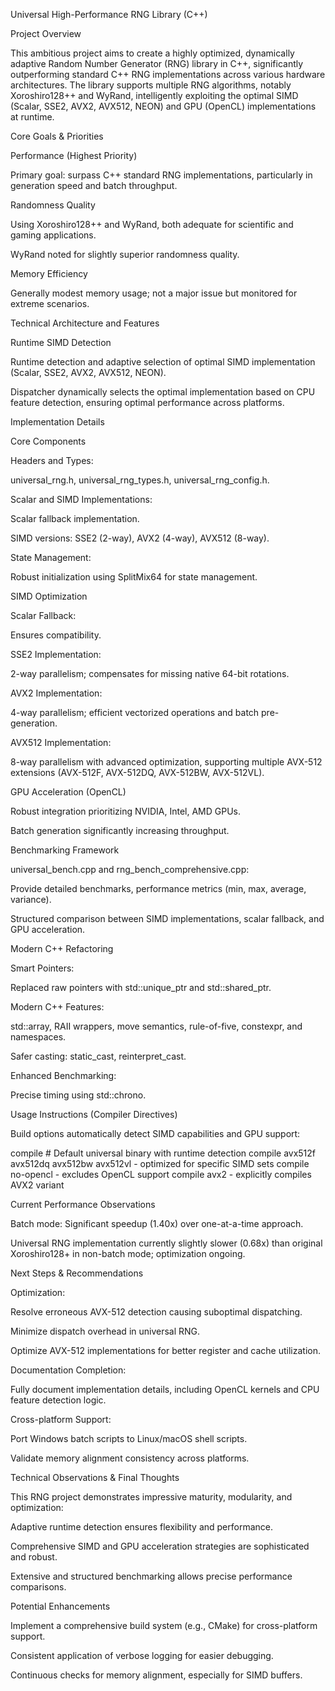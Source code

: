 Universal High-Performance RNG Library (C++)

Project Overview

This ambitious project aims to create a highly optimized, dynamically adaptive Random Number Generator (RNG) library in C++, significantly outperforming standard C++ RNG implementations across various hardware architectures. The library supports multiple RNG algorithms, notably Xoroshiro128++ and WyRand, intelligently exploiting the optimal SIMD (Scalar, SSE2, AVX2, AVX512, NEON) and GPU (OpenCL) implementations at runtime.

Core Goals & Priorities

Performance (Highest Priority)

Primary goal: surpass C++ standard RNG implementations, particularly in generation speed and batch throughput.

Randomness Quality

Using Xoroshiro128++ and WyRand, both adequate for scientific and gaming applications.

WyRand noted for slightly superior randomness quality.

Memory Efficiency

Generally modest memory usage; not a major issue but monitored for extreme scenarios.

Technical Architecture and Features

Runtime SIMD Detection

Runtime detection and adaptive selection of optimal SIMD implementation (Scalar, SSE2, AVX2, AVX512, NEON).

Dispatcher dynamically selects the optimal implementation based on CPU feature detection, ensuring optimal performance across platforms.

Implementation Details

Core Components

Headers and Types:

universal_rng.h, universal_rng_types.h, universal_rng_config.h.

Scalar and SIMD Implementations:

Scalar fallback implementation.

SIMD versions: SSE2 (2-way), AVX2 (4-way), AVX512 (8-way).

State Management:

Robust initialization using SplitMix64 for state management.

SIMD Optimization

Scalar Fallback:

Ensures compatibility.

SSE2 Implementation:

2-way parallelism; compensates for missing native 64-bit rotations.

AVX2 Implementation:

4-way parallelism; efficient vectorized operations and batch pre-generation.

AVX512 Implementation:

8-way parallelism with advanced optimization, supporting multiple AVX-512 extensions (AVX-512F, AVX-512DQ, AVX-512BW, AVX-512VL).

GPU Acceleration (OpenCL)

Robust integration prioritizing NVIDIA, Intel, AMD GPUs.

Batch generation significantly increasing throughput.

Benchmarking Framework

universal_bench.cpp and rng_bench_comprehensive.cpp:

Provide detailed benchmarks, performance metrics (min, max, average, variance).

Structured comparison between SIMD implementations, scalar fallback, and GPU acceleration.

Modern C++ Refactoring

Smart Pointers:

Replaced raw pointers with std::unique_ptr and std::shared_ptr.

Modern C++ Features:

std::array, RAII wrappers, move semantics, rule-of-five, constexpr, and namespaces.

Safer casting: static_cast, reinterpret_cast.

Enhanced Benchmarking:

Precise timing using std::chrono.

Usage Instructions (Compiler Directives)

Build options automatically detect SIMD capabilities and GPU support:

compile                # Default universal binary with runtime detection
compile avx512f avx512dq avx512bw avx512vl - optimized for specific SIMD sets
compile no-opencl     - excludes OpenCL support
compile avx2          - explicitly compiles AVX2 variant

Current Performance Observations

Batch mode: Significant speedup (1.40x) over one-at-a-time approach.

Universal RNG implementation currently slightly slower (0.68x) than original Xoroshiro128+ in non-batch mode; optimization ongoing.

Next Steps & Recommendations

Optimization:

Resolve erroneous AVX-512 detection causing suboptimal dispatching.

Minimize dispatch overhead in universal RNG.

Optimize AVX-512 implementations for better register and cache utilization.

Documentation Completion:

Fully document implementation details, including OpenCL kernels and CPU feature detection logic.

Cross-platform Support:

Port Windows batch scripts to Linux/macOS shell scripts.

Validate memory alignment consistency across platforms.

Technical Observations & Final Thoughts

This RNG project demonstrates impressive maturity, modularity, and optimization:

Adaptive runtime detection ensures flexibility and performance.

Comprehensive SIMD and GPU acceleration strategies are sophisticated and robust.

Extensive and structured benchmarking allows precise performance comparisons.

Potential Enhancements

Implement a comprehensive build system (e.g., CMake) for cross-platform support.

Consistent application of verbose logging for easier debugging.

Continuous checks for memory alignment, especially for SIMD buffers.